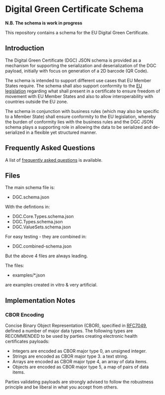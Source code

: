 # Digital Green Certificate Schema

**N.B. The schema is work in progress**

This repository contains a schema for the EU Digital Green Certificate.

## Introduction

The Digital Green Certificate (DGC) JSON schema is provided as a mechanism for supporting the serialization and  deserialization of the DGC payload, initially with focus on generation of a 2D barcode (QR Code).

The schema is intended to support different use cases that EU Member States require. The schema shall also support conformity to the [EU legislation](https://eur-lex.europa.eu/legal-content/EN/TXT/?uri=CELEX:52021PC0130) regarding  what shall present in a certificate to ensure freedom of movement with EU  Member States and also to allow interoperability with countries outside the EU zone.

The schema in conjunction with business rules (which may also be specific to a Member State) shall ensure conformity to the EU legislation, whereby the burden of conformity lies with the business rules and the DGC JSON schema plays a supporting role in allowing the data to be serialized and de-serialized in a flexible yet structured manner.

## Frequently Asked Questions

A list of [frequently asked questions](FAQ.md) is available.

## Files

The main schema file is:

- DGC.schema.json

With the defintions in:

- DGC.Core.Types.schema.json
- DGC.Types.schema.json
- DGC.ValueSets.schema.json

For easy testing - they are combined in:

- DGC.combined-schema.json

But the above 4 files are always leading.

The files:

- examples/*.json

are examples created in vitro & very artificial.


## Implementation Notes

### CBOR Encoding

Concise Binary Object Representation (CBOR), specified in [RFC7049](https://tools.ietf.org/html/rfc7049), defined a number of major data types. The following types are RECOMMENDED to be used by parties creating electronic health certificates payloads:

- Integers are encoded as CBOR major type 0, an unsigned integer.
- Strings are encoded as CBOR major type 3. a text string.
- Arrays are encoded as CBOR major type 4, an array of data items.
- Objects are encoded as CBOR major type 5, a map of pairs of data items.

Parties validating payloads are strongly advised to follow the robustness principle and be liberal in what you accept from others.
